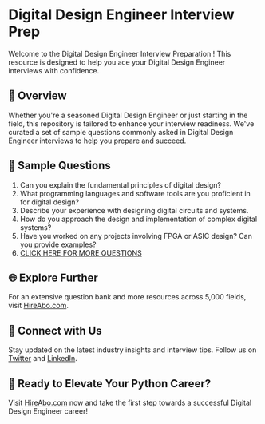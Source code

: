 # Digital Design Engineer Interview Prep

Welcome to the Digital Design Engineer Interview Preparation ! This resource is designed to help you ace your Digital Design Engineer interviews with confidence.

## 🚀 Overview

Whether you're a seasoned Digital Design Engineer or just starting in the field, this repository is tailored to enhance your interview readiness. We've curated a set of sample questions commonly asked in Digital Design Engineer interviews to help you prepare and succeed.

## 📝 Sample Questions

1. Can you explain the fundamental principles of digital design?
2. What programming languages and software tools are you proficient in for digital design?
3. Describe your experience with designing digital circuits and systems.
4. How do you approach the design and implementation of complex digital systems?
5. Have you worked on any projects involving FPGA or ASIC design? Can you provide examples?
6. [CLICK HERE FOR MORE QUESTIONS](https://hireabo.com/job/3_2_13/Digital%20Design%20Engineer)

## 🌐 Explore Further

For an extensive question bank and more resources across 5,000 fields, visit [HireAbo.com](https://www.hireabo.com).

## 📱 Connect with Us

Stay updated on the latest industry insights and interview tips. Follow us on [Twitter](https://twitter.com/hireabo) and [LinkedIn](https://www.linkedin.com/in/hire-abo-3609972a8/).

## 🚀 Ready to Elevate Your Python Career?

Visit [HireAbo.com](https://www.hireabo.com) now and take the first step towards a successful Digital Design Engineer career!